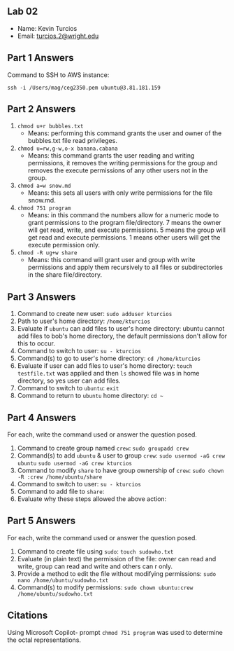 ## Lab 02

- Name: Kevin Turcios
- Email: turcios.2@wright.edu

## Part 1 Answers

Command to SSH to AWS instance:
```
ssh -i /Users/mag/ceg2350.pem ubuntu@3.81.181.159
```

## Part 2 Answers

1. `chmod u+r bubbles.txt`
    - Means: performing this command grants the user and owner of the bubbles.txt file read privileges.
2. `chmod u=rw,g-w,o-x banana.cabana`
    - Means: this command grants the user reading and writing permissions, it removes the writing permissions for the group and removes the execute permissions of any other users not in the group.
3. `chmod a=w snow.md`
    - Means: this sets all users with only write permissions for the file snow.md.
4. `chmod 751 program`
    - Means: in this command the numbers allow for a numeric mode to grant permissions to the program file/directory. 7 means the owner will get read, write, and execute permissions. 5 means the group will get read and execute permissions. 1 means other users will get the execute permission only.
5. `chmod -R ug+w share`
    - Means: this command will grant user and group with write permissions and apply them recursively to all files or subdirectories in the share file/directory. 

## Part 3 Answers

1. Command to create new user: `sudo adduser kturcios`
2. Path to user's home directory: `/home/kturcios`
3. Evaluate if `ubuntu` can add files to user's home directory: ubuntu cannot add files to bob's home directory, the default permissions don't allow for this to occur.
4. Command to switch to user: `su - kturcios`
5. Command(s) to go to user's home directory: `cd /home/kturcios`
6. Evaluate if user can add files to user's home directory: `touch testfile.txt` was applied and then `ls` showed file was in home directory, so yes user can add files. 
7. Command to switch to `ubuntu`: `exit`
8. Command to return to `ubuntu` home directory: `cd ~`

## Part 4 Answers

For each, write the command used or answer the question posed.

1. Command to create group named `crew`: `sudo groupadd crew`
2. Command(s) to add `ubuntu` & user to group `crew`: `sudo usermod -aG crew ubuntu` `sudo usermod -aG crew kturcios`
3. Command to modify `share` to have group ownership of `crew`: `sudo chown -R :crew /home/ubuntu/share`
4. Command to switch to user: `su - kturcios`
5. Command to add file to `share`: 
6. Evaluate why these steps allowed the above action: 

## Part 5 Answers

For each, write the command used or answer the question posed.

1. Command to create file using `sudo`: `touch sudowho.txt`
2. Evaluate (in plain text) the permission of the file: owner can read and write, group can read and write and others can r only.
3. Provide a method to edit the file without modifying permissions: `sudo nano /home/ubuntu/sudowho.txt`
4. Command(s) to modify permissions: `sudo chown ubuntu:crew /home/ubuntu/sudowho.txt`

## Citations

Using Microsoft Copilot- prompt `chmod 751 program` was used to determine the octal representations. 